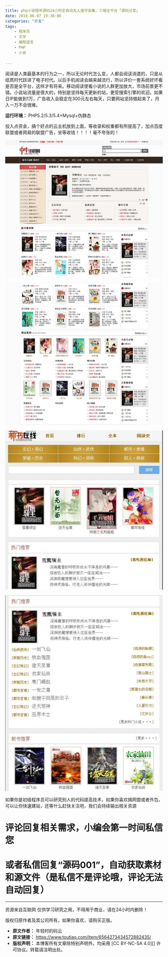 ```yaml
---
title: php小说程序源码24小时全自动无人值守采集，三端全平台「源码分享」
date: 2018-06-07 19:30:00
categories: "开发"
tags:
	- 程序员
	- 文学
	- 编程语言
	- PHP
	- 小说

---
```


阅读是人类最基本的行为之一，所以无论时代怎么变，人都会阅读消遣的，只是从纸质时代跃进了电子时代。以后手机阅读会越来越流行，所以评价一套系统好坏看是否是全平台，这样才有将来。移动阅读使看小说的人群更加放大，市场前景更不错。小说站流量是很大的，特别是坚持每天更新的站，更受搜索引擎的欢迎。如果日IP能做到1万，广告收入会稳定在300元左右每天，只要网站坚持做起来了，月入一万不会很难。

**运行环境：** PHP5.2/5.3/5.4+Mysql+伪静态

投入点资金，搞个好点的云主机放到上面，等收录和权重都有所提高了，加点百度联盟或者网易的联盟广告，坐等收钱！！！！毫不夸张的！

![php小说程序源码24小时全自动无人值守采集，三端全平台「源码分享」][php_24]

![php小说程序源码24小时全自动无人值守采集，三端全平台「源码分享」][php_24 1]

![php小说程序源码24小时全自动无人值守采集，三端全平台「源码分享」][php_24 2]

![php小说程序源码24小时全自动无人值守采集，三端全平台「源码分享」][php_24 3]

如果你是初级程序员可以研究别人的代码提高技术，如果你喜欢搞网盟或者外包，可以让你快速建站，还等什么赶快关注吧，我们会持续输出相关资源

# **评论回复相关需求，小编会第一时间私信您** #

# **或者私信回复“源码001”，自动获取素材和源文件（是私信不是评论哦，评论无法自动回复）** #

--------------------

资源来自互联网 仅供学习研究之用，不得用于商业，请在24小时内删除！

版权归原作者及其公司所有，如果你喜欢，请购买正版。


[php_24]: static/resources/crawler/IIRR-IUMQ-2IV3.jpg
[php_24 1]: static/resources/crawler/JUBB-MQF7-BEIE.jpg
[php_24 2]: static/resources/crawler/AIJM-RAJU-JA2Y.jpg
[php_24 3]: static/resources/crawler/NNUZ-JQUB-QUNB.jpg
 *  **原文作者：** 年轻时的码云
 *  **原文链接：** https://www.toutiao.com/item/6564273434572882435/
 *  **版权声明：** 本博客所有文章除特别声明外，均采用 [CC BY-NC-SA 4.0][] 许可协议。转载请注明出处。
